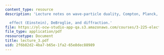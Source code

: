 ```yaml
---
content_type: resource
description: 'Lecture notes on wave-particle duality, Compton, Planck, photoelectric

  effect (Einstein), DeBroglie, and diffraction.'
file: https://ol-ocw-studio-app-qa.s3.amazonaws.com/courses/3-225-electronic-and-mechanical-properties-of-materials-fall-2007/2f6b82d24ba7b65e1fa265e8dec88989_lecture_3.pdf
file_type: application/pdf
resourcetype: Document
title: lecture_3.pdf
uid: 2f6b82d2-4ba7-b65e-1fa2-65e8dec88989
---
```

